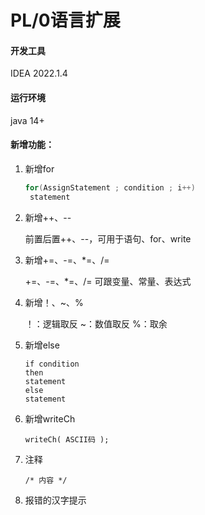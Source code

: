 # PL/0语言扩展

#### 开发工具

IDEA 2022.1.4

#### 运行环境 

java 14+

#### 新增功能：

1. 新增for  

   ```java
   for(AssignStatement ; condition ; i++)
   	statement
   ```

2. 新增++、--

   前置后置++、--，可用于语句、for、write

3. 新增+=、-=、*=、/=

   +=、-=、*=、/= 可跟变量、常量、表达式

4. 新增！、~、%

   ！：逻辑取反
   ~：数值取反
   %：取余

5. 新增else

   ```
   if condition
   then
   statement
   else
   statement
   ```

6. 新增writeCh

   ```
   writeCh( ASCII码 );
   ```

7. 注释

   ```
   /* 内容 */
   ```

8. 报错的汉字提示


​		
